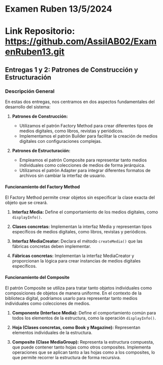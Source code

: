 # Examen Ruben 13/5/2024

# Link Repositorio: https://github.com/AssilAB02/ExamenRuben13.git

## Entregas 1 y 2: Patrones de Construcción y Estructuración

### Descripción General

En estas dos entregas, nos centramos en dos aspectos fundamentales del desarrollo del sistema:

1. **Patrones de Construcción:**
   - Utilizamos el patrón Factory Method para crear diferentes tipos de medios digitales, como libros, revistas y periódicos.
   - Implementamos el patrón Builder para facilitar la creación de medios digitales con configuraciones complejas.

2. **Patrones de Estructuración:**
   - Empleamos el patrón Composite para representar tanto medios individuales como colecciones de medios de forma jerárquica.
   - Utilizamos el patrón Adapter para integrar diferentes formatos de archivos sin cambiar la interfaz de usuario.

#### Funcionamiento del Factory Method

El Factory Method permite crear objetos sin especificar la clase exacta del objeto que se creará. 

1. **Interfaz Media:** Define el comportamiento de los medios digitales, como `displayInfo()`.

2. **Clases concretas:** Implementan la interfaz Media y representan tipos específicos de medios digitales, como libros, revistas y periódicos.

3. **Interfaz MediaCreator:** Declara el método `createMedia()` que las fábricas concretas deben implementar.

4. **Fábricas concretas:** Implementan la interfaz MediaCreator y proporcionan la lógica para crear instancias de medios digitales específicos.

#### Funcionamiento del Composite

El patrón Composite se utiliza para tratar tanto objetos individuales como composiciones de objetos de manera uniforme. En el contexto de la biblioteca digital, podríamos usarlo para representar tanto medios individuales como colecciones de medios.

1. **Componente (Interface Media):** Define el comportamiento común para todos los elementos de la estructura, como la operación `displayInfo()`.

2. **Hoja (Clases concretas, como Book y Magazine):** Representan elementos individuales de la estructura.

3. **Composite (Clase MediaGroup):** Representa la estructura compuesta, que puede contener tanto hojas como otros composites. Implementa operaciones que se aplican tanto a las hojas como a los composites, lo que permite recorrer la estructura de forma recursiva.


